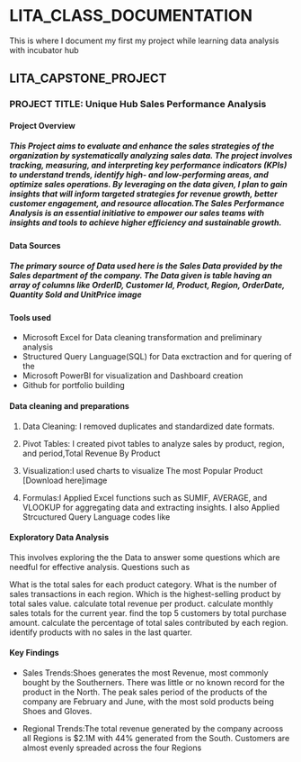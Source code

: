 # LITA_CLASS_DOCUMENTATION
This is where I document my first my project while learning data analysis with incubator hub
## LITA_CAPSTONE_PROJECT
### PROJECT TITLE: Unique Hub Sales Performance Analysis
#### Project Overview
##### This Project aims to evaluate and enhance the sales strategies of the organization by systematically analyzing sales data. The project involves tracking, measuring, and interpreting key performance indicators (KPIs) to understand trends, identify high- and low-performing areas, and optimize sales operations. By leveraging on the data given, I plan to gain insights that will inform targeted strategies for revenue growth, better customer engagement, and resource allocation.The Sales Performance Analysis is an essential initiative to empower our sales teams with insights and tools to achieve higher efficiency and sustainable growth.
#### Data Sources
##### The primary source of Data used here is the Sales Data provided by the Sales department of the company. The Data given is table having an array of columns like OrderID, Customer Id, Product, Region, OrderDate, Quantity Sold and UnitPrice image
#### Tools used
- Microsoft Excel for Data cleaning transformation and preliminary analysis 
- Structured Query Language(SQL) for Data exctraction and for quering of the 
- Microsoft PowerBI for visualization and Dashboard creation
- Github for portfolio building
#### Data cleaning and preparations
1. Data Cleaning: I removed duplicates and standardized date formats.

2. Pivot Tables: I created pivot tables to analyze sales by product, region, and period,Total Revenue By Product

3. Visualization:I used charts to visualize The most Popular Product [Download here]image

4. Formulas:I Applied Excel functions such as SUMIF, AVERAGE, and VLOOKUP for aggregating data and extracting insights. I also Applied Strcuctured Query Language codes like

#### Exploratory Data Analysis
This involves exploring the the Data to answer some questions which are needful for effective analysis. Questions such as

What is the total sales for each product category.
What is the number of sales transactions in each region.
Which is the highest-selling product by total sales value.
calculate total revenue per product.
calculate monthly sales totals for the current year.
find the top 5 customers by total purchase amount.
calculate the percentage of total sales contributed by each region.
identify products with no sales in the last quarter.
#### Key Findings
- Sales Trends:Shoes generates the most Revenue, most commonly bought by the Southerners. There was little or no known record for the product in the North.  The peak sales period of the products of the company are February and June, with the most sold products being Shoes and Gloves.

- Regional Trends:The total revenue generated by the company acrooss all Regions is $2.1M with 44% generated from the South. Customers are almost evenly spreaded across the four Regions
